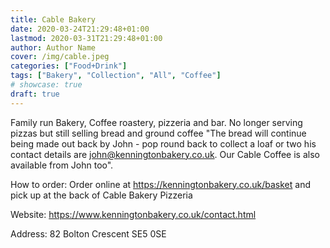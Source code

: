 ```yaml
---
title: Cable Bakery
date: 2020-03-24T21:29:48+01:00
lastmod: 2020-03-31T21:29:48+01:00
author: Author Name
cover: /img/cable.jpeg
categories: ["Food+Drink"]
tags: ["Bakery", "Collection", "All", "Coffee"]
# showcase: true
draft: true
---
```

Family run Bakery, Coffee roastery, pizzeria and bar. No longer serving pizzas but still selling bread and ground coffee "The bread will continue being made out back by John - pop round back to collect a loaf or two his contact details are john@kenningtonbakery.co.uk. Our Cable Coffee is also available from John too".

How to order: Order online at https://kenningtonbakery.co.uk/basket and pick up at the back of Cable Bakery Pizzeria

Website: https://www.kenningtonbakery.co.uk/contact.html	

Address: 82 Bolton Crescent SE5 0SE		
